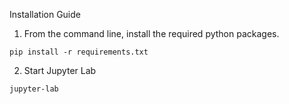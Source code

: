 Installation Guide
1. From the command line, install the required python packages.

<code>pip install -r requirements.txt</code>

2. Start Jupyter Lab

<code>jupyter-lab</code>
